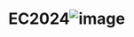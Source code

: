 # EC2024![image](https://github.com/WEI-125/EC2024/assets/162283544/98a5019e-593c-4ee2-b7ae-2b91fd124feb)
